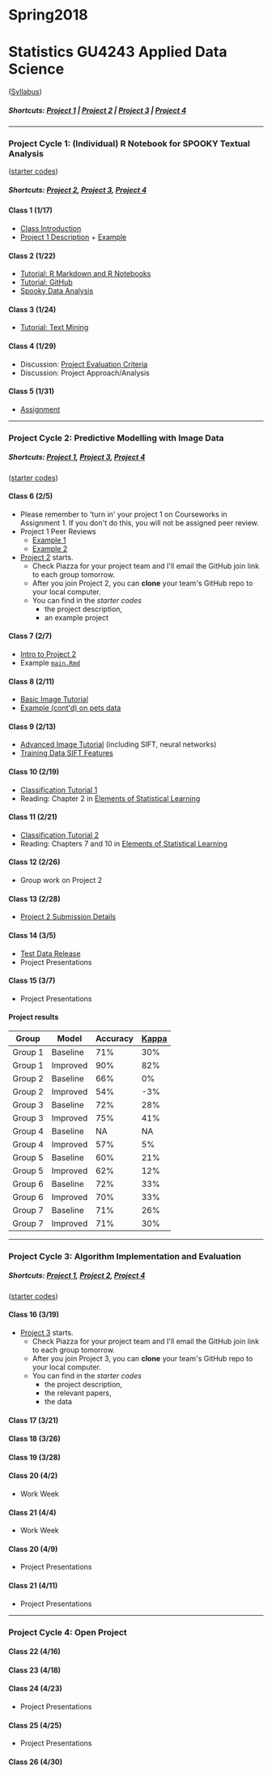 # Spring2018
# Statistics GU4243 Applied Data Science
([Syllabus](/Course_Information/syllabus.Rmd))

##### Shortcuts: [Project 1](#project-cycle-1-individual-r-notebook-for-spooky-textual-analysis) | [Project 2](#project-cycle-2-predictive-modelling-with-image-data) | [Project 3](#project-cycle-3-algorithm-implementation-and-evaluation) | [Project 4](#project-cycle-4-open-project)

----

### Project Cycle 1: (Individual) R Notebook for SPOOKY Textual Analysis

([starter codes](/Project_Starter_Codes/Project1-RNotebook))

##### Shortcuts: [Project 2](#project-cycle-2-predictive-modelling-with-image-data), [Project 3](#project-cycle-3-algorithm-implementation-and-evaluation), [Project 4](#project-cycle-4-individual-projects)

#### Class 1 (1/17)
+ [Class Introduction](/Tutorials/Intro.pdf)
+ [Project 1 Description](/Project_Starter_Codes/Project1-RNotebook/doc/project_description.Rmd) + [Example](https://github.com/TZstatsADS/fall2017-project1-BruceYanghy)

#### Class 2 (1/22)
+ [Tutorial: R Markdown and R Notebooks](/Tutorials/RNotebook.Rmd)
+ [Tutorial: GitHub](/Tutorials/Week1-GitHub.md)
+ [Spooky Data Analysis](https://github.com/GU4243-ADS/Week1-GitHub)

#### Class 3 (1/24)
+ [Tutorial: Text Mining](/Tutorials/Week1-TextMining)

#### Class 4 (1/29)
+ Discussion: [Project Evaluation Criteria](https://piazza.com/class/ja4fumjiqyo475?cid=9)
+ Discussion: Project Approach/Analysis

#### Class 5 (1/31)
+ [Assignment](/Additional_Docs/Class_1_31.md)

----

### Project Cycle 2: Predictive Modelling with Image Data

##### Shortcuts: [Project 1](#project-cycle-1-individual-r-notebook-for-spooky-textual-analysis), [Project 3](#project-cycle-3-algorithm-implementation-and-evaluation), [Project 4](#project-cycle-4-individual-projects)

([starter codes](/Project_Starter_Codes/Project2-PredictiveModelling))

#### Class 6 (2/5)
+ Please remember to 'turn in' your project 1 on Courseworks in Assignment 1.  If you don't do this, you will not be assigned peer review.
+ Project 1 Peer Reviews
  + [Example 1](https://github.com/GU4243-ADS/spring2018-project1-wantingcheng)
  + [Example 2](https://github.com/GU4243-ADS/spring2018-project1-danieljosephparker)
+ [Project 2](Project_Starter_Codes/Project2-PredictiveModelling/doc/project2_desc.md) starts.
  + Check Piazza for your project team and I'll email the GitHub join link to each group tomorrow.
  + After you join Project 2, you can **clone** your team's GitHub repo to your local computer. 
  + You can find in the *starter codes* 
    + the project description, 
    + an example project 
    
#### Class 7 (2/7)  
+ [Intro to Project 2](/Tutorials/Project2Intro.pdf)
+ Example [`main.Rmd`](/Project_Starter_Codes/Project2-PredictiveModelling/doc/main.Rmd)

#### Class 8 (2/11) 
+ [Basic Image Tutorial](/Tutorials/ImageAnalysis/image_analysis.Rmd)
+ [Example (cont'd) on pets data](/Project_Starter_Codes/Project2-PredictiveModelling/doc/main_pets.Rmd)

#### Class 9 (2/13) 
+ [Advanced Image Tutorial](/Tutorials/ImageAnalysis/image_analysis_advanced.Rmd) (including SIFT, neural networks)
+ [Training Data SIFT Features](https://drive.google.com/file/d/128fqgPZa6I-ZlB_xqhFmO6KmdJyLN1nB/view?usp=sharing)

#### Class 10 (2/19) 
+ [Classification Tutorial 1](/Tutorials/Classification_1.pdf)
+ Reading: Chapter 2 in [Elements of Statistical Learning](https://web.stanford.edu/~hastie/ElemStatLearn/)

#### Class 11 (2/21) 
+ [Classification Tutorial 2](/Tutorials/Classification_2.pdf)
+ Reading: Chapters 7 and 10 in [Elements of Statistical Learning](https://web.stanford.edu/~hastie/ElemStatLearn/)

#### Class 12 (2/26) 
+ Group work on Project 2

#### Class 13 (2/28) 
+ [Project 2 Submission Details](/Tutorials/Project2Final.pdf)

#### Class 14 (3/5) 
+ [Test Data Release](https://drive.google.com/open?id=13ZETt15pg7XAFxG4ZyE97wYqhAxRQSnC)
+ Project Presentations

#### Class 15 (3/7) 
+ Project Presentations

#### Project results
| Group   | Model    | Accuracy | [Kappa](https://en.wikipedia.org/wiki/Cohen%27s_kappa) |
|---------|----------|----------|-------|
| Group 1 | Baseline | 71%      | 30%   |
| Group 1 | Improved | 90%      | 82%   |
| Group 2 | Baseline | 66%      | 0%    |
| Group 2 | Improved | 54%      | -3%   |
| Group 3 | Baseline | 72%      | 28%   |
| Group 3 | Improved | 75%      | 41%   |
| Group 4 | Baseline | NA       | NA    |
| Group 4 | Improved | 57%      | 5%    |
| Group 5 | Baseline | 60%      | 21%   |
| Group 5 | Improved | 62%      | 12%   |
| Group 6 | Baseline | 72%      | 33%   |
| Group 6 | Improved | 70%      | 33%   |
| Group 7 | Baseline | 71%      | 26%   |
| Group 7 | Improved | 71%      | 30%   |

----

### Project Cycle 3: Algorithm Implementation and Evaluation

##### Shortcuts: [Project 1](#project-cycle-1-individual-r-notebook-for-spooky-textual-analysis), [Project 2](#project-cycle-2-predictive-modelling-with-image-data), [Project 4](#project-cycle-4-individual-projects)

([starter codes](/Project_Starter_Codes/Project3-Algorithms))

#### Class 16 (3/19)
+ [Project 3](Project_Starter_Codes/Project3-Algorithms/doc/project3_desc.md) starts.
  + Check Piazza for your project team and I'll email the GitHub join link to each group tomorrow.
  + After you join Project 3, you can **clone** your team's GitHub repo to your local computer. 
  + You can find in the *starter codes* 
    + the project description, 
    + the relevant papers,
    + the data
    
#### Class 17 (3/21)

#### Class 18 (3/26)

#### Class 19 (3/28)

#### Class 20 (4/2)
+ Work Week

#### Class 21 (4/4)
+ Work Week

#### Class 20 (4/9)
+ Project Presentations

#### Class 21 (4/11)
+ Project Presentations

----

### Project Cycle 4: Open Project

#### Class 22 (4/16)
#### Class 23 (4/18)
#### Class 24 (4/23)
+ Project Presentations
#### Class 25 (4/25)
+ Project Presentations
#### Class 26 (4/30)
